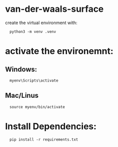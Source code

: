 # van-der-waals-surface


create the virtual environment with:
```
  python3 -m venv .venv
```

# activate the environemnt:

## Windows:
```
  myenv\Scripts\activate
```

## Mac/Linus
```
  source myenv/bin/activate
```

# Install Dependencies:
```
  pip install -r requirements.txt
```
